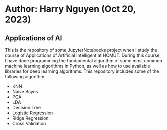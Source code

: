 # Author: Harry Nguyen (Oct 20, 2023)

## Applications of AI

This is the repository of some JupyterNotebooks project when I study the course of Applications of Artificial Intelligent at HCMUT. During this course, I have done programming the fundamental algorithm of some most common
machine learning algorithms in Python, as well as how to use available libraries for deep learning algorithms. This repository includes some of the following algorithm

- KNN
- Naive Bayes
- PCA
- LDA
- Decision Tree
- Logistic Regression
- Ridge Regression
- Cross Validation
